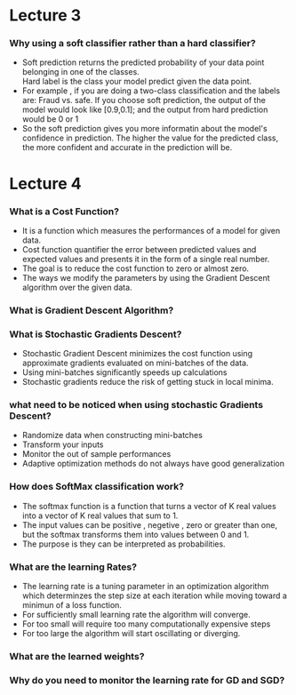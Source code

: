 # Lecture 3
### Why using a soft classifier rather than a hard classifier?
* Soft prediction returns the predicted probability of your data point belonging in one of the classes. \
  Hard label is the class your model predict given the data point.
* For example , if you are doing a two-class classification and the labels are: Fraud vs. safe. 
  If you choose soft prediction, the output of the model would look like 
 [0.9,0.1]; and the output from hard prediction would be 0 or 1
* So the soft prediction gives you more informatin about the model's confidence in prediction. 
  The higher the value for the predicted class, the more confident and accurate in the prediction will be.
  
# Lecture 4

### What is a Cost Function?
* It is a function which measures the performances of a model for given data.
* Cost function quantifier the error between predicted values and expected values and presents it in the form of a single real number.
* The goal is to reduce the cost function to zero or almost zero. 
* The ways we modify the parameters by using the Gradient Descent algorithm over the given data.


### What is Gradient Descent Algorithm?

### What is Stochastic Gradients Descent?
* Stochastic Gradient Descent minimizes the cost function using approximate gradients evaluated on mini-batches of the data.
* Using mini-batches significantly speeds up calculations
* Stochastic gradients reduce the risk of getting stuck in local minima.

### what need to be noticed when using stochastic Gradients Descent?
* Randomize data when constructing mini-batches
* Transform your inputs
* Monitor the out of sample performances
* Adaptive optimization methods do not always have good generalization

### How does SoftMax classification work?
* The softmax function is a function that turns a vector of K real values into a vector of K real values that sum to 1. 
* The input values can be positive , negetive , zero or greater than one, but the softmax transforms them into values between 0 and 1. 
* The purpose is they can be interpreted as probabilities.

### What are the learning Rates?
* The learning rate is a tuning parameter in an optimization algorithm which determinzes the step size at each iteration while
  moving toward a minimun of a loss function. 
* For sufficiently small learning rate the algorithm will converge.
* For too small will require too many computationally expensive steps
* For too large the algorithm will start oscillating or diverging.
### What are the learned weights?

### Why do you need to monitor the learning rate for GD and SGD?
